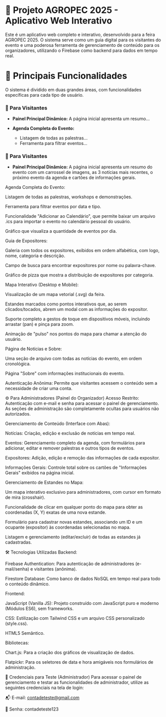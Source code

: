 # 🚜 Projeto AGROPEC 2025 - Aplicativo Web Interativo
Este é um aplicativo web completo e interativo, desenvolvido para a feira AGROPEC 2025. O sistema serve como um guia digital para os visitantes do evento e uma poderosa ferramenta de gerenciamento de conteúdo para os organizadores, utilizando o Firebase como backend para dados em tempo real.

# 🚀 Principais Funcionalidades
O sistema é dividido em duas grandes áreas, com funcionalidades específicas para cada tipo de usuário.

### 🧍 Para Visitantes

* **Painel Principal Dinâmico:** A página inicial apresenta um resumo...
* **Agenda Completa do Evento:**
  
  * Listagem de todas as palestras...
  * Ferramenta para filtrar eventos...

### 🧍 Para Visitantes
* **Painel Principal Dinâmico:** A página inicial apresenta um resumo do evento com um carrossel de imagens, as 3 notícias mais recentes, o próximo evento da agenda e cartões de informações gerais.

Agenda Completa do Evento:

Listagem de todas as palestras, workshops e demonstrações.

Ferramenta para filtrar eventos por data e tipo.

Funcionalidade "Adicionar ao Calendário", que permite baixar um arquivo .ics para importar o evento no calendário pessoal do usuário.

Gráfico que visualiza a quantidade de eventos por dia.

Guia de Expositores:

Galeria com todos os expositores, exibidos em ordem alfabética, com logo, nome, categoria e descrição.

Campo de busca para encontrar expositores por nome ou palavra-chave.

Gráfico de pizza que mostra a distribuição de expositores por categoria.

Mapa Interativo (Desktop e Mobile):

Visualização de um mapa vetorial (.svg) da feira.

Estandes marcados como pontos interativos que, ao serem clicados/tocados, abrem um modal com as informações do expositor.

Suporte completo a gestos de toque em dispositivos móveis, incluindo arrastar (pan) e pinça para zoom.

Animação de "pulso" nos pontos do mapa para chamar a atenção do usuário.

Página de Notícias e Sobre:

Uma seção de arquivo com todas as notícias do evento, em ordem cronológica.

Página "Sobre" com informações institucionais do evento.

Autenticação Anônima: Permite que visitantes acessem o conteúdo sem a necessidade de criar uma conta.

⚙️ Para Administradores (Painel do Organizador)
Acesso Restrito: Autenticação com e-mail e senha para acessar o painel de gerenciamento. As seções de administração são completamente ocultas para usuários não autorizados.

Gerenciamento de Conteúdo (Interface com Abas):

Notícias: Criação, edição e exclusão de notícias em tempo real.

Eventos: Gerenciamento completo da agenda, com formulários para adicionar, editar e remover palestras e outros tipos de eventos.

Expositores: Adição, edição e remoção das informações de cada expositor.

Informações Gerais: Controle total sobre os cartões de "Informações Gerais" exibidos na página inicial.

Gerenciamento de Estandes no Mapa:

Um mapa interativo exclusivo para administradores, com cursor em formato de mira (crosshair).

Funcionalidade de clicar em qualquer ponto do mapa para obter as coordenadas (X, Y) exatas de uma nova estande.

Formulário para cadastrar novas estandes, associando um ID e um ocupante (expositor) às coordenadas selecionadas no mapa.

Listagem e gerenciamento (editar/excluir) de todas as estandes já cadastradas.

🛠️ Tecnologias Utilizadas
Backend:

Firebase Authentication: Para autenticação de administradores (e-mail/senha) e visitantes (anônima).

Firestore Database: Como banco de dados NoSQL em tempo real para todo o conteúdo dinâmico.

Frontend:

JavaScript (Vanilla JS): Projeto construído com JavaScript puro e moderno (Módulos ES6), sem frameworks.

CSS: Estilização com Tailwind CSS e um arquivo CSS personalizado (style.css).

HTML5 Semântico.

Bibliotecas:

Chart.js: Para a criação dos gráficos de visualização de dados.

Flatpickr: Para os seletores de data e hora amigáveis nos formulários de administração.

🔑 Credenciais para Teste (Administrador)
Para acessar o painel de gerenciamento e testar as funcionalidades de administrador, utilize as seguintes credenciais na tela de login:

📬 E-mail: contadeteste@gmail.com

🔑 Senha: contadeteste123
